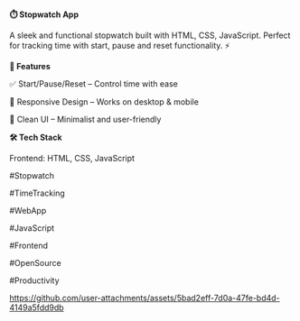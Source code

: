 **⏱️ Stopwatch App**

A sleek and functional stopwatch built with HTML, CSS, JavaScript. Perfect for tracking time with start, pause and reset functionality. ⚡

**🚀 Features**

✅ Start/Pause/Reset – Control time with ease

📱 Responsive Design – Works on desktop & mobile

🎨 Clean UI – Minimalist and user-friendly

**🛠️ Tech Stack**

Frontend: HTML, CSS, JavaScript

#Stopwatch 

#TimeTracking 

#WebApp 

#JavaScript 

#Frontend 

#OpenSource 

#Productivity 

https://github.com/user-attachments/assets/5bad2eff-7d0a-47fe-bd4d-4149a5fdd9db
